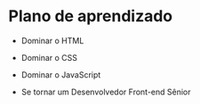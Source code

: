# Plano de aprendizado

- Dominar o HTML

- Dominar o CSS

- Dominar o JavaScript

- Se tornar um Desenvolvedor Front-end Sênior


